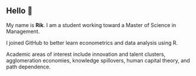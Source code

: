 ## Hello 👋

My name is **Rik**. I am a student working toward a Master of Science in Management. 

I joined GitHub to better learn econometrics and data analysis using R.

Academic areas of interest include innovation and talent clusters, agglomeration economies, knowledge spillovers, human capital theory, and path dependence.

<!--
**rikandrews/rikandrews** is a ✨ _special_ ✨ repository because its `README.md` (this file) appears on your GitHub profile.

Here are some ideas to get you started:

- 🔭 I’m currently working on ...
- 🌱 I’m currently learning ...
- 👯 I’m looking to collaborate on ...
- 🤔 I’m looking for help with ...
- 💬 Ask me about ...
- 📫 How to reach me: ...
- 😄 Pronouns: ...
- ⚡ Fun fact: ...
-->
